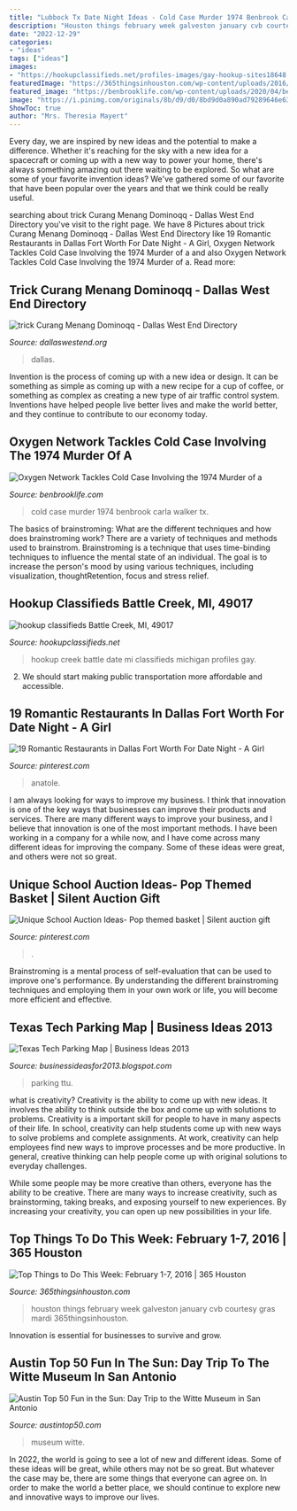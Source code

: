 ```yaml
---
title: "Lubbock Tx Date Night Ideas - Cold Case Murder 1974 Benbrook Carla Walker Tx"
description: "Houston things february week galveston january cvb courtesy gras mardi 365thingsinhouston"
date: "2022-12-29"
categories:
- "ideas"
tags: ["ideas"]
images:
- "https://hookupclassifieds.net/profiles-images/gay-hookup-sites18648.jpg"
featuredImage: "https://365thingsinhouston.com/wp-content/uploads/2016/01/top-things-to-do-this-week-houston-february-1-7-2016.jpg"
featured_image: "https://benbrooklife.com/wp-content/uploads/2020/04/benbrook_cold_case_carla_walker.png"
image: "https://i.pinimg.com/originals/8b/d9/d0/8bd9d0a890ad79289646e637e635de87.jpg"
ShowToc: true
author: "Mrs. Theresia Mayert"
---
```



Every day, we are inspired by new ideas and the potential to make a difference. Whether it's reaching for the sky with a new idea for a spacecraft or coming up with a new way to power your home, there's always something amazing out there waiting to be explored. So what are some of your favorite invention ideas? We've gathered some of our favorite that have been popular over the years and that we think could be really useful.

	

		
searching about trick Curang Menang Dominoqq - Dallas West End Directory you've visit to the right page. We have 8 Pictures about trick Curang Menang Dominoqq - Dallas West End Directory like 19 Romantic Restaurants in Dallas Fort Worth For Date Night - A Girl, Oxygen Network Tackles Cold Case Involving the 1974 Murder of a and also Oxygen Network Tackles Cold Case Involving the 1974 Murder of a. Read more:
		
    
## Trick Curang Menang Dominoqq - Dallas West End Directory

<img loading=lazy src="https://www.dallaswestend.org/wp-content/uploads/2015/12/Discover-Downtown-Dallas-West-End.jpg" onerror="this.onerror=null;this.src='https://tse4.mm.bing.net/th?id=OIP.FbHd5zRZeSDfzHmjyVg9ewHaEI&amp;pid=15.1';" alt="trick Curang Menang Dominoqq - Dallas West End Directory">

_Source: dallaswestend.org_

>dallas. 

	

Invention is the process of coming up with a new idea or design. It can be something as simple as coming up with a new recipe for a cup of coffee, or something as complex as creating a new type of air traffic control system. Inventions have helped people live better lives and make the world better, and they continue to contribute to our economy today.

    
## Oxygen Network Tackles Cold Case Involving The 1974 Murder Of A

<img loading=lazy src="https://benbrooklife.com/wp-content/uploads/2020/04/benbrook_cold_case_carla_walker.png" onerror="this.onerror=null;this.src='https://tse4.mm.bing.net/th?id=OIP.AREzIIEPET_gJ5INnd8DbgHaE6&amp;pid=15.1';" alt="Oxygen Network Tackles Cold Case Involving the 1974 Murder of a">

_Source: benbrooklife.com_

>cold case murder 1974 benbrook carla walker tx. 

	

The basics of brainstroming: What are the different techniques and how does brainstroming work?
There are a variety of techniques and methods used to brainstrom. Brainstroming is a technique that uses time-binding techniques to influence the mental state of an individual. The goal is to increase the person's mood by using various techniques, including visualization, thoughtRetention, focus and stress relief.

    
## Hookup Classifieds Battle Creek, MI, 49017

<img loading=lazy src="https://hookupclassifieds.net/profiles-images/gay-hookup-sites18648.jpg" onerror="this.onerror=null;this.src='https://tse3.mm.bing.net/th?id=OIP.THiqsV95i5VgZ0P-MUKCGwHaMh&amp;pid=15.1';" alt="hookup classifieds Battle Creek, MI, 49017">

_Source: hookupclassifieds.net_

>hookup creek battle date mi classifieds michigan profiles gay. 

	

2. We should start making public transportation more affordable and accessible.

    
## 19 Romantic Restaurants In Dallas Fort Worth For Date Night - A Girl

<img loading=lazy src="https://i.pinimg.com/originals/e7/ca/30/e7ca303578aa8133d05f56f515b6f99d.jpg" onerror="this.onerror=null;this.src='https://tse1.mm.bing.net/th?id=OIP.xwUZdGQee3tF460jLlA87gHaDt&amp;pid=15.1';" alt="19 Romantic Restaurants in Dallas Fort Worth For Date Night - A Girl">

_Source: pinterest.com_

>anatole. 

	

I am always looking for ways to improve my business. I think that innovation is one of the key ways that businesses can improve their products and services. There are many different ways to improve your business, and I believe that innovation is one of the most important methods. I have been working in a company for a while now, and I have come across many different ideas for improving the company. Some of these ideas were great, and others were not so great.

    
## Unique School Auction Ideas- Pop Themed Basket | Silent Auction Gift

<img loading=lazy src="https://i.pinimg.com/originals/8b/d9/d0/8bd9d0a890ad79289646e637e635de87.jpg" onerror="this.onerror=null;this.src='https://tse3.mm.bing.net/th?id=OIP.etiYsmasnI6ess5XNzxpMgHaJ3&amp;pid=15.1';" alt="Unique School Auction Ideas- Pop themed basket | Silent auction gift">

_Source: pinterest.com_

>. 

	

Brainstroming is a mental process of self-evaluation that can be used to improve one's performance. By understanding the different brainstroming techniques and employing them in your own work or life, you will become more efficient and effective.

    
## Texas Tech Parking Map | Business Ideas 2013

<img loading=lazy src="http://www.depts.ttu.edu/provost/images/commencement-parking-map.jpg" onerror="this.onerror=null;this.src='https://tse4.mm.bing.net/th?id=OIP.48fwdg2pgC0-azPB05jUXgHaFy&amp;pid=15.1';" alt="Texas Tech Parking Map | Business Ideas 2013">

_Source: businessideasfor2013.blogspot.com_

>parking ttu. 

	

what is creativity?
Creativity is the ability to come up with new ideas. It involves the ability to think outside the box and come up with solutions to problems.
Creativity is a important skill for people to have in many aspects of their life. In school, creativity can help students come up with new ways to solve problems and complete assignments. At work, creativity can help employees find new ways to improve processes and be more productive. In general, creative thinking can help people come up with original solutions to everyday challenges.

While some people may be more creative than others, everyone has the ability to be creative. There are many ways to increase creativity, such as brainstorming, taking breaks, and exposing yourself to new experiences. By increasing your creativity, you can open up new possibilities in your life.

    
## Top Things To Do This Week: February 1-7, 2016 | 365 Houston

<img loading=lazy src="https://365thingsinhouston.com/wp-content/uploads/2016/01/top-things-to-do-this-week-houston-february-1-7-2016.jpg" onerror="this.onerror=null;this.src='https://tse1.mm.bing.net/th?id=OIP.jjQGPx8xzpTHcZnzY2RyRgHaEV&amp;pid=15.1';" alt="Top Things to Do This Week: February 1-7, 2016 | 365 Houston">

_Source: 365thingsinhouston.com_

>houston things february week galveston january cvb courtesy gras mardi 365thingsinhouston. 

	

Innovation is essential for businesses to survive and grow.

    
## Austin Top 50 Fun In The Sun: Day Trip To The Witte Museum In San Antonio

<img loading=lazy src="http://2.bp.blogspot.com/-XUcmV_wqZbM/Udv-Xx-av5I/AAAAAAAABLQ/-IRDuowgrmE/w1200-h630-p-k-no-nu/Witte+Museum+002.JPG" onerror="this.onerror=null;this.src='https://tse4.mm.bing.net/th?id=OIP.ZocYnZWpM4eJQzSeMGOugQHaD4&amp;pid=15.1';" alt="Austin Top 50 Fun in the Sun: Day Trip to the Witte Museum in San Antonio">

_Source: austintop50.com_

>museum witte. 

	

In 2022, the world is going to see a lot of new and different ideas. Some of these ideas will be great, while others may not be so great. But whatever the case may be, there are some things that everyone can agree on. In order to make the world a better place, we should continue to explore new and innovative ways to improve our lives.

